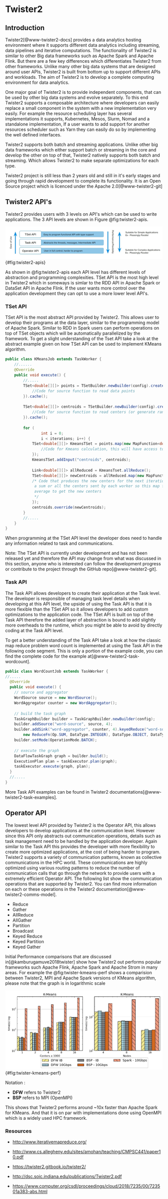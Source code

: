 # Twister2

## Introduction

Twister2[@www-twister2-docs] provides a data analytics hosting environment where it supports different data analytics including streaming, 
data pipelines and iterative computations. The functionality of Twister2 is similar to other Big data frameworks
such as Apache Spark and Apache Flink. But there are a few key differences which differentiates Twister2 from other
frameworks. Unlike many other big data systems that are designed around user APIs, Twister2 is built from bottom up to 
support different APIs and workloads. The aim of Twister2 is to develop a complete computing environment for data 
analytics.

One major goal of Twister2 is to provide independent components, that can be used by other big data systems and evolve
separately. To this end Twister2 supports a composable architecture where developers can easily replace a small component
in the system with a new implementation very easily. For example the resource scheduling layer has several implementations
it supports, Kubernetes, Mesos, Slurm, Nomad and a standalone implementation, If a user wants to add support for
another resources scheduler such as Yarn they can easily do so by implementing the well defined interfaces.

Twister2 supports both batch and streaming applications. Unlike other big data frameworks which either support batch or
streaming in the core and develop the other on top of that, Twister2 natively supports both batch and streaming. Which
allows Twister2 to make separate optimizations for each type.

Twister2 project is still less than 2 years old and still in it's early stages and going through rapid development to 
complete its functionality. It is an Open Source project which is licenced under the Apache 2.0[@www-twister2-git]

## Twister2 API's

Twister2 provides users with 3 levels on API's which can be used to write applications. The 3 API levels are shown
in Figure @fig:twister2-apis. 

![Twister2 API's](images/twister2-apis.jpg){#fig:twister2-apis}

As shown in @fig:twister2-apis each API level has different levels of abstraction and programming complexities. TSet API
is the most high level in Twister2 which in someways is simlar to the RDD API in Apache Spark or DataSet API in Apache Flink.
If the user wants more control over the application development they can opt to use a more lower level API's.

### TSet API

TSet API is the most abstract API provided by Twister2. This allows user to develop their programs at the data layer,
similar to the programming model of Apache Spark. Similar to RDD in Spark users can perform operations on top of TSet
objects which will be automatically parallelized by the framework. To get a slight understanding of the Tset API take a 
look at the abstract example given on how TSet API can be used to implement KMeans algorithm.

```java
public class KMeansJob extends TaskWorker {
    //......
    @Override
    public void execute() {
        //.....
        TSet<double[][]> points = TSetBuilder.newBuilder(config).createSource(new Source<double[][]>() {
            //Code for source function to read data points
        }).cache();

        TSet<double[][]> centroids = TSetBuilder.newBuilder(config).createSource(new Source<double[][]>() {
            //Code for source function to read centers (or generate random centers)
        }).cache();

        for (
                int i = 0;
                i < iterations; i++) {
            TSet<double[][]> KmeansTSet = points.map(new MapFunction<double[][], double[][]>() {
                //Code for Kmeans calculation, this will have access to the centroids which are passed in
            });
            KmeansTSet.addInput("centroids", centroids);

            Link<double[][]> allReduced = KmeansTset.allReduce();
            TSet<double[][]> newCentroids = allReduced.map(new MapFunction<double[][], Object>() {
            /* Code that produces the new centers for the next iteration. The allReduce will result in
             a sum or all the centers sent by each worker so this map function simply needs to compute the
             average to get the new centers
             */
            });
            centroids.override(newCentroids);
        }
        //.....
    }
}
```

When programming at the TSet API level the developer does need to handle any information related to task and
communications. 

Note: The TSet API is currently under development and has not been released yet and therefore the API may change from 
what was discussed in this section, anyone who is interested can follow the development progress or contribute to the 
project through the GitHub repo[@www-twister2-git].

### Task API

The Task API allows developers to create their application at the Task level. The developer is responsible of managing 
task level details when developing at this API level, the upside of using the Task API is that it is more flexible than
the TSet API so it allows developers to add custom optimizations to the application code. The TSet API is built on top 
of the Task API therefore the added layer of abstraction is bound to add slightly more overheads to the runtime, which 
you might be able to avoid by directly coding at the Task API level.

To get a better understanding of the Task API take a look at how the classic map reduce problem word count is 
implemented at using the Task API in the following code segment. This is only a portion of the example code, you can
find the complete code for the example at[@www-twister2-task-wordcount]. 


```java
public class WordCountJob extends TaskWorker {
//.....
  @Override
  public void execute() {
    // source and aggregator
    WordSource source = new WordSource();
    WordAggregator counter = new WordAggregator();

    // build the task graph
    TaskGraphBuilder builder = TaskGraphBuilder.newBuilder(config);
    builder.addSource("word-source", source, 4);
    builder.addSink("word-aggregator", counter, 4).keyedReduce("word-source", EDGE,
        new ReduceFn(Op.SUM, DataType.INTEGER), DataType.OBJECT, DataType.INTEGER);
    builder.setMode(OperationMode.BATCH);

    // execute the graph
    DataFlowTaskGraph graph = builder.build();
    ExecutionPlan plan = taskExecutor.plan(graph);
    taskExecutor.execute(graph, plan);
  }
  //.....
}
```

More Task API examples can be found in Twister2 documentations[@www-twister2-task-examples].

## Operator API

The lowest level API provided by Twister2 is the Operator API, this allows developers to develop applications at the
communication level. However since this API only abstracts out communication operations, details such as task management
need to be handled by the application developer. Again similar to the Task API this provides the developer with more
flexibility to create more optimized applications, at the cost of being harder to program. Twister2 supports a variety of
communication patterns, known as collective communications in the HPC world. These communications are highly optimized 
using various routing patterns to reduce the number of communication calls that go through the network to provide users
with a extremely efficient Operator API. The following list show the communication operations that are supported by Twister2.
You can find more information on each or these operations in the Twister2 documentation[@www-twister2-comms-model].

* Reduce
* Gather
* AllReduce
* AllGather
* Partition
* Broadcast
* Keyed Reduce
* Keyed Partition
* Keyed Gather

Initial Performance comparisons that are discussed in[@kamburugamuve2018twister] show how Twister2 out performs
popular frameworks such Apache Flink, Apache Spark and Apache Strom in many areas. For example the @fig:twister-kmeans-perf
shows a comparision between Twister2, MPI and Apache Spark versions of KMeans algorithm, please note that the graph is in
logarithmic scale

![Kmeans Performance Comparison[@twister-kmeans-perf]](images/kmeans_comparison.jpg){#fig:twister-kmeans-perf}

Notation :
* **DFW** refers to Twister2
* **BSP** refers to MPI (OpenMPI)

This shows that Twister2 performs around ~10x faster than Apache Spark for KMeans. And that it is on par with implementations
done using OpenMPI which is a widely used HPC framework. 

### Resources

-   <http://www.iterativemapreduce.org/>

-   <http://www.cs.allegheny.edu/sites/amohan/teaching/CMPSC441/paper10.pdf>

-   <https://twister2.gitbook.io/twister2/>

-   <http://dsc.soic.indiana.edu/publications/Twister2.pdf>

-   <https://www.computer.org/csdl/proceedings/cloud/2018/7235/00/723501a383-abs.html>
